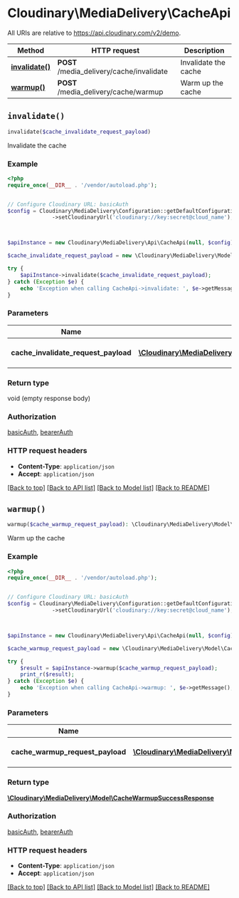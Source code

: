 # Cloudinary\MediaDelivery\CacheApi

All URIs are relative to https://api.cloudinary.com/v2/demo.

Method | HTTP request | Description
------------- | ------------- | -------------
[**invalidate()**](CacheApi.md#invalidate) | **POST** /media_delivery/cache/invalidate | Invalidate the cache
[**warmup()**](CacheApi.md#warmup) | **POST** /media_delivery/cache/warmup | Warm up the cache


## `invalidate()`

```php
invalidate($cache_invalidate_request_payload)
```

Invalidate the cache

### Example

```php
<?php
require_once(__DIR__ . '/vendor/autoload.php');


// Configure Cloudinary URL: basicAuth
$config = Cloudinary\MediaDelivery\Configuration::getDefaultConfiguration()
              ->setCloudinaryUrl('cloudinary://key:secret@cloud_name');



$apiInstance = new Cloudinary\MediaDelivery\Api\CacheApi(null, $config);

$cache_invalidate_request_payload = new \Cloudinary\MediaDelivery\Model\CacheInvalidateRequestPayload(); // \Cloudinary\MediaDelivery\Model\CacheInvalidateRequestPayload | Payload to invalidate the cache

try {
    $apiInstance->invalidate($cache_invalidate_request_payload);
} catch (Exception $e) {
    echo 'Exception when calling CacheApi->invalidate: ', $e->getMessage(), PHP_EOL;
}
```

### Parameters

Name | Type | Description  | Notes
------------- | ------------- | ------------- | -------------
 **cache_invalidate_request_payload** | [**\Cloudinary\MediaDelivery\Model\CacheInvalidateRequestPayload**](../Model/CacheInvalidateRequestPayload.md)| Payload to invalidate the cache |

### Return type

void (empty response body)

### Authorization

[basicAuth](../../README.md#basicAuth), [bearerAuth](../../README.md#bearerAuth)

### HTTP request headers

- **Content-Type**: `application/json`
- **Accept**: `application/json`

[[Back to top]](#) [[Back to API list]](../../README.md#endpoints)
[[Back to Model list]](../../README.md#models)
[[Back to README]](../../README.md)

## `warmup()`

```php
warmup($cache_warmup_request_payload): \Cloudinary\MediaDelivery\Model\CacheWarmupSuccessResponse
```

Warm up the cache

### Example

```php
<?php
require_once(__DIR__ . '/vendor/autoload.php');


// Configure Cloudinary URL: basicAuth
$config = Cloudinary\MediaDelivery\Configuration::getDefaultConfiguration()
              ->setCloudinaryUrl('cloudinary://key:secret@cloud_name');



$apiInstance = new Cloudinary\MediaDelivery\Api\CacheApi(null, $config);

$cache_warmup_request_payload = new \Cloudinary\MediaDelivery\Model\CacheWarmupRequestPayload(); // \Cloudinary\MediaDelivery\Model\CacheWarmupRequestPayload | Payload to warm up the cache

try {
    $result = $apiInstance->warmup($cache_warmup_request_payload);
    print_r($result);
} catch (Exception $e) {
    echo 'Exception when calling CacheApi->warmup: ', $e->getMessage(), PHP_EOL;
}
```

### Parameters

Name | Type | Description  | Notes
------------- | ------------- | ------------- | -------------
 **cache_warmup_request_payload** | [**\Cloudinary\MediaDelivery\Model\CacheWarmupRequestPayload**](../Model/CacheWarmupRequestPayload.md)| Payload to warm up the cache |

### Return type

[**\Cloudinary\MediaDelivery\Model\CacheWarmupSuccessResponse**](../Model/CacheWarmupSuccessResponse.md)

### Authorization

[basicAuth](../../README.md#basicAuth), [bearerAuth](../../README.md#bearerAuth)

### HTTP request headers

- **Content-Type**: `application/json`
- **Accept**: `application/json`

[[Back to top]](#) [[Back to API list]](../../README.md#endpoints)
[[Back to Model list]](../../README.md#models)
[[Back to README]](../../README.md)
